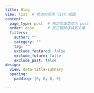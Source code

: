 ```yaml
---
title: Blog
view: list  # 修改布局为 list 视图
content:
  page_type: post  # 指定页面类型为 post
  order: desc      # 按日期降序排列文章
  filters:
    author: ""
    category: ""
    tag: ""
    exclude_featured: false
    exclude_future: false
    exclude_past: false
design:
  view: date-title-summary
  spacing:
    padding: [0, 0, 0, 0]

---
```

